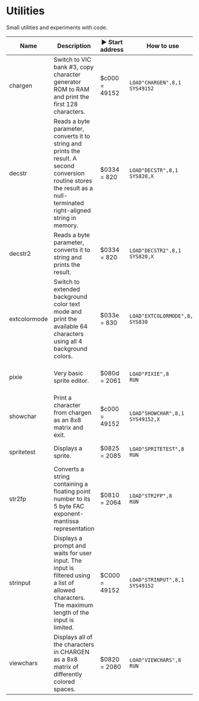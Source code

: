 # Utilities

Small utilities and experiments with code.

Name | Description | :arrow_forward: Start address | How to use | Notes
---- | ----------- | ----------------------------- | ---------- | -----
chargen | Switch to VIC bank #3, copy character generator ROM to RAM and print the first 128 characters. | $c000 = 49152 | `LOAD"CHARGEN",8,1`<br>`SYS49152` |
decstr | Reads a byte parameter, converts it to string and prints the result. A second conversion routine stores the result as a null-terminated right-aligned string in memory. | $0334 = 820 | `LOAD"DECSTR",8,1`<br>`SYS820,X` | X = [0;255] The original conversion routine can be found here: https://www.c64-wiki.de/wiki/Assembler_Beispiel_Division
decstr2 | Reads a byte parameter, converts it to string and prints the result. | $0334 = 820 | `LOAD"DECSTR2",8,1`<br>`SYS820,X` | X = [0;255] This one is the modified version of https://codebase64.org/doku.php?id=base:tiny_.a_to_ascii_routine
extcolormode | Switch to extended background color text mode and print the available 64 characters using all 4 background colors. | $033e = 830 | `LOAD"EXTCOLORMODE",8,1`<br>`SYS830` | 
pixie | Very basic sprite editor. | $080d = 2061 | `LOAD"PIXIE",8`<br>`RUN` | Saves the sprite data in a *SEQ* file which can be readily included in an assembly program as it uses the *.byte* data pseudo-op notation of tmpx.
showchar | Print a character from chargen as an 8x8 matrix and exit. | $c000 = 49152 | `LOAD"SHOWCHAR",8,1`<br>`SYS49152,X` | X = [0;255] character index. This utility cannot show the characters with indices 256-511.
spritetest | Displays a sprite. | $0825 = 2085 | `LOAD"SPRITETEST",8`<br>`RUN` | Paste the 63 bytes of your sprite at the end of the source code to see it on the screen.
str2fp | Converts a string containing a floating point number to its 5 byte FAC exponent-mantissa representation | $0810 = 2064 | `LOAD"STR2FP",8`<br>`RUN` | This one has a short BASIC program in front beginning at $0801 (`10 SYS 2064`) so `,8` and `RUN` can be used.
strinput | Displays a prompt and waits for user input. The input is filtered using a list of allowed characters. The maximum length of the input is limited. | $C000 = 49152 | `LOAD"STRINPUT",8,1`<br>`SYS49152` | This is a modified version of the [Robust String Input](https://codebase64.org/doku.php?id=base:robust_string_input).
viewchars | Displays all of the characters in CHARGEN as a 8x8 matrix of differently colored spaces. | $0820 = 2080 | `LOAD"VIEWCHARS",8`<br>`RUN` | Next character: D, W, up or right; previous character: A, S, down or left. Exit by pressing return or space.
